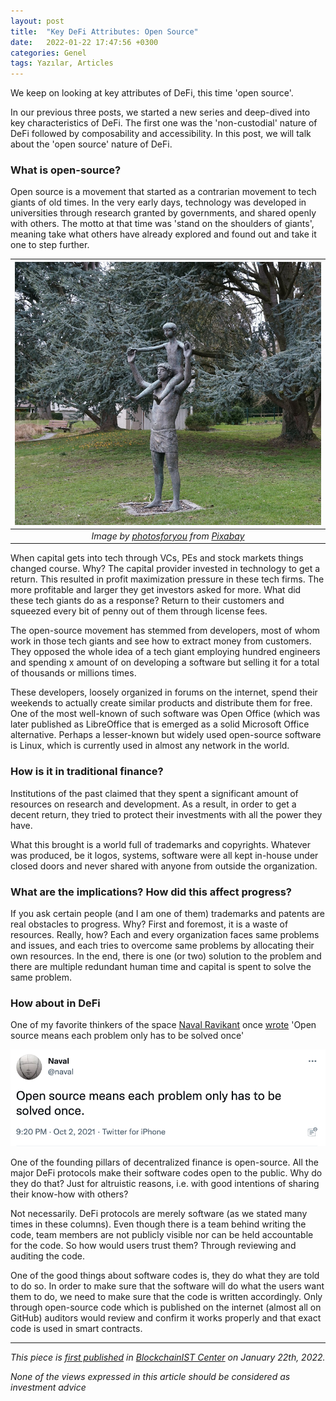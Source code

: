 ```yaml
---
layout: post
title:  "Key DeFi Attributes: Open Source"
date:   2022-01-22 17:47:56 +0300
categories: Genel
tags: Yazılar, Articles
---
```


We keep on looking at key attributes of DeFi, this time 'open source'. 

In our previous three posts, we started a new series and deep-dived into key characteristics of DeFi. The first one was the 'non-custodial' nature of DeFi followed by composability and accessibility. In this post, we will talk about the 'open source' nature of DeFi. 

### What is open-source?
Open source is a movement that started as a contrarian movement to tech giants of old times. In the very early days, technology was developed in universities through research granted by governments, and shared openly with others. The motto at that time was 'stand on the shoulders of giants', meaning take what others have already explored and found out and take it one to step further. 

| ![Shoulders_of_Giants](/assets/statue-1217630_800_v2.jpg)|
|:--:| 
| *Image by [photosforyou](https://pixabay.com/users/photosforyou-124319/) from [Pixabay](https://pixabay.com/)*|


When capital gets into tech through VCs, PEs and stock markets things changed course. Why? The capital provider invested in technology to get a return. This resulted in profit maximization pressure in these tech firms. The more profitable and larger they get investors asked for more. What did these tech giants do as a response? Return to their customers and squeezed every bit of penny out of them through license fees.

The open-source movement has stemmed from developers, most of whom work in those tech giants and see how to extract money from customers. They opposed the whole idea of a tech giant employing hundred engineers and spending x amount of on developing a software but selling it for a total of thousands or millions times.

These developers, loosely organized in forums on the internet, spend their weekends to actually create similar products and distribute them for free. One of the most well-known of such software was Open Office (which was later published as LibreOffice that is emerged as a solid Microsoft Office alternative. Perhaps a lesser-known but widely used open-source software is Linux, which is currently used in almost any network in the world.

### How is it in traditional finance?
Institutions of the past claimed that they spent a significant amount of resources on research and development. As a result, in order to get a decent return, they tried to protect their investments with all the power they have.

What this brought is a world full of trademarks and copyrights. Whatever was produced, be it logos, systems, software were all kept in-house under closed doors and never shared with anyone from outside the organization.

### What are the implications? How did this affect progress? 

If you ask certain people (and I am one of them) trademarks and patents are real obstacles to progress. Why? First and foremost, it is a waste of resources. Really, how? Each and every organization faces same problems and issues, and each tries to overcome same problems by allocating their own resources. In the end, there is one (or two) solution to the problem and there are multiple redundant human time and capital is spent to solve the same problem.

### How about in DeFi

One of my favorite thinkers of the space [Naval Ravikant](www.twitter.com/naval) once [wrote](https://twitter.com/naval/status/1444366754650656770?s=20) 'Open source means each problem only has to be solved once'

<a href="https://twitter.com/naval/status/1444366754650656770?s=20)">
         <img alt="Tweet" src="/assets/naval_tweet_open_source_800.png"></a>

One of the founding pillars of decentralized finance is open-source. All the major DeFi protocols make their software codes open to the public. Why do they do that? Just for altruistic reasons, i.e. with good intentions of sharing their know-how with others?

Not necessarily. DeFi protocols are merely software (as we stated many times in these columns). Even though there is a team behind writing the code, team members are not publicly visible nor can be held accountable for the code. So how would users trust them? Through reviewing and auditing the code.

One of the good things about software codes is, they do what they are told to do so. In order to make sure that the software will do what the users want them to do, we need to make sure that the code is written accordingly. Only through open-source code which is published on the internet (almost all on GitHub) auditors would review and confirm it works properly and that exact code is used in smart contracts. 

---
*This piece is [first published]() in [BlockchainIST Center](https://medium.com/blockchainist-center) on January 22th, 2022.*

*None of the views expressed in this article should be considered as investment advice*
